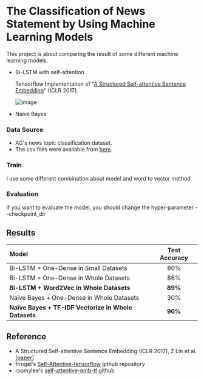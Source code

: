 # The Classification of News Statement by Using Machine Learning Models

This project is about comparing the result of some different machine learning models.

* Bi-LSTM with self-attention

    Tensorflow Implementation of "[A Structured Self-attentive Sentence Embedding](https://arxiv.org/abs/1703.03130)" (ICLR 2017).

    ![image](https://user-images.githubusercontent.com/15166794/41864478-21cbf7c8-78e5-11e8-94d2-5aa035a65c8b.png)

* Naive Bayes

### Data Source
* AG's news topic classification dataset.
* The csv files were available from [here](https://github.com/mhjabreel/CharCNN/tree/master/data/ag_news_csv).

### Train 

I use some different combination about model and word to vector method

### Evaluation
If you want to evaluate the model, you should change the hyper-parameter --checkpoint_dir


## Results

| Model     | Test Accuracy |
| :---        |    :----:   |
| Bi-LSTM + One-Dense in Small Datasets   |   80%   |
| Bi-LSTM + One-Dense in Whole Datasets   |   86%   |
| **Bi-LSTM + Word2Vec in Whole Datasets**|   **89%**   |
|Naïve Bayes + One-Dense in Whole Datasets|   30%   |
|**Naïve Bayes + TF-IDF Vectorize in Whole Datasets**|  **90%**  |


## Reference
* A Structured Self-attentive Sentence Embedding (ICLR 2017), Z Lin et al. [[paper]](https://arxiv.org/abs/1703.03130)
* flrngel's [Self-Attentive-tensorflow](https://github.com/flrngel/Self-Attentive-tensorflow) github repository
* roomylee's [self-attentive-emb-tf](https://github.com/roomylee/self-attentive-emb-tf) github